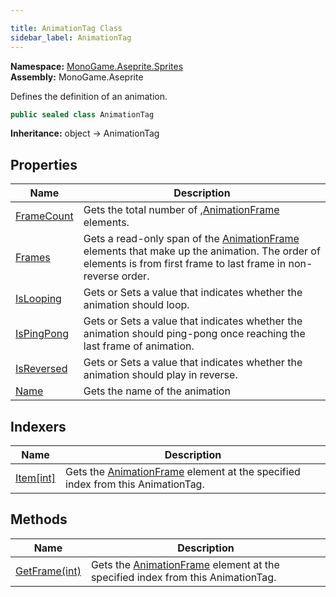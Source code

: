 ```yaml
---

title: AnimationTag Class
sidebar_label: AnimationTag
---
```

**Namespace:** [MonoGame.Aseprite.Sprites](../)  
**Assembly:** MonoGame.Aseprite

Defines the definition of an animation.

```csharp
public sealed class AnimationTag
```

**Inheritance:** object → AnimationTag

## Properties

| Name                                   | Description                                                                                                                                                                                     |
| -------------------------------------- | ----------------------------------------------------------------------------------------------------------------------------------------------------------------------------------------------- |
| [FrameCount](Properties/FrameCount) | Gets the total number of ,[AnimationFrame](../AnimationFrame/) elements.                                                                                                                |
| [Frames](Properties/Frames)         | Gets a read\-only span of the [AnimationFrame](../AnimationFrame/) elements that make up the animation.  The order of elements is from first frame to last frame in non\-reverse order. |
| [IsLooping](Properties/IsLooping)   | Gets or Sets a value that indicates whether the animation should loop.                                                                                                                          |
| [IsPingPong](Properties/IsPingPong) | Gets or Sets a value that indicates whether the animation should ping\-pong once reaching the last frame of animation.                                                                          |
| [IsReversed](Properties/IsReversed) | Gets or Sets a value that indicates whether the animation should play in reverse.                                                                                                               |
| [Name](Properties/Name)             | Gets the name of the animation                                                                                                                                                                  |

## Indexers

| Name                            | Description                                                                                                  |
| ------------------------------- | ------------------------------------------------------------------------------------------------------------ |
| [Item\[int\]](Indexers/Item) | Gets the [AnimationFrame](../AnimationFrame/) element at the specified index from this AnimationTag. |

## Methods

| Name                                 | Description                                                                                                  |
| ------------------------------------ | ------------------------------------------------------------------------------------------------------------ |
| [GetFrame(int)](Methods/GetFrame) | Gets the [AnimationFrame](../AnimationFrame/) element at the specified index from this AnimationTag. |


